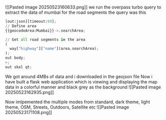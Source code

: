 ![[Pasted image 20250523160633.png]]
we run the overpass turbo query to extract the data of mumbai for the road segments 
the query was this 
```python
[out:json][timeout:60];
// Define area
{{geocodeArea:Mumbai}}->.searchArea;

// Get all road segments in the area
(
  way["highway"]["name"](area.searchArea);
);
out body;
>;
out skel qt;
```

We got around 4MBs of data and i downloaded in the geojson file
Now i have built a flask web application which is viewing and displaying the map data in a colorful manner and black grey as the background
![[Pasted image 20250523162935.png]]

Now imlpemented the multiple modes from standard, dark theme, light theme, OSM, Streets, Outdoors, Satellite etc
![[Pasted image 20250523171108.png]]


